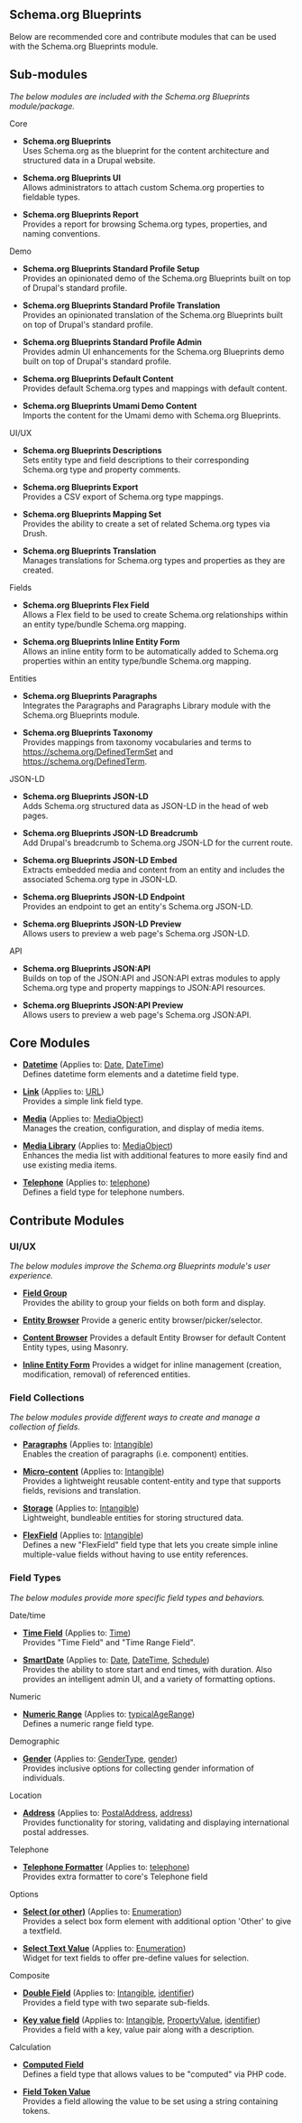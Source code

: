 Schema.org Blueprints
---------------------

Below are recommended core and contribute modules that can be used with the Schema.org Blueprints module.

## Sub-modules

_The below modules are included with the Schema.org Blueprints module/package._

Core

- **Schema.org Blueprints**  
  Uses Schema.org as the blueprint for the content architecture and structured data in a Drupal website.

- **Schema.org Blueprints UI**  
  Allows administrators to attach custom Schema.org properties to fieldable types.

- **Schema.org Blueprints Report**  
  Provides a report for browsing Schema.org types, properties, and naming conventions.

Demo

- **Schema.org Blueprints Standard Profile Setup**  
  Provides an opinionated demo of the Schema.org Blueprints built on top of Drupal's standard profile.

- **Schema.org Blueprints Standard Profile Translation**  
  Provides an opinionated translation of the Schema.org Blueprints built on top of Drupal's standard profile.

- **Schema.org Blueprints Standard Profile Admin**  
  Provides admin UI enhancements for the Schema.org Blueprints demo built on top of Drupal's standard profile.

- **Schema.org Blueprints Default Content**  
  Provides default Schema.org types and mappings with default content.

- **Schema.org Blueprints Umami Demo Content**  
  Imports the content for the Umami demo with Schema.org Blueprints.
 
UI/UX

- **Schema.org Blueprints Descriptions**  
  Sets entity type and field descriptions to their corresponding Schema.org type and property comments.

- **Schema.org Blueprints Export**  
  Provides a CSV export of Schema.org type mappings.

- **Schema.org Blueprints Mapping Set**  
  Provides the ability to create a set of related Schema.org types via Drush.

- **Schema.org Blueprints Translation**  
  Manages translations for Schema.org types and properties as they are created.

Fields

- **Schema.org Blueprints Flex Field**  
  Allows a Flex field to be used to create Schema.org relationships within an entity type/bundle Schema.org mapping.

- **Schema.org Blueprints Inline Entity Form**  
  Allows an inline entity form to be automatically added to Schema.org properties within an entity type/bundle Schema.org mapping.

Entities

- **Schema.org Blueprints Paragraphs**  
  Integrates the Paragraphs and Paragraphs Library module with the Schema.org Blueprints module.

- **Schema.org Blueprints Taxonomy**  
  Provides mappings from taxonomy vocabularies and terms to https://schema.org/DefinedTermSet and https://schema.org/DefinedTerm.

JSON-LD 

- **Schema.org Blueprints JSON-LD**  
  Adds Schema.org structured data as JSON-LD in the head of web pages.

- **Schema.org Blueprints JSON-LD Breadcrumb**  
  Add Drupal's breadcrumb to Schema.org JSON-LD for the current route.

- **Schema.org Blueprints JSON-LD Embed**  
  Extracts embedded media and content from an entity and includes the associated Schema.org type in JSON-LD.

- **Schema.org Blueprints JSON-LD Endpoint**  
  Provides an endpoint to get an entity's Schema.org JSON-LD.

- **Schema.org Blueprints JSON-LD Preview**  
  Allows users to preview a web page's Schema.org JSON-LD.

API

- **Schema.org Blueprints JSON:API**  
  Builds on top of the JSON:API and JSON:API extras modules to apply Schema.org type and property mappings to JSON:API resources.

- **Schema.org Blueprints JSON:API Preview**  
  Allows users to preview a web page's Schema.org JSON:API.

## Core Modules

- **[Datetime](https://www.drupal.org/docs/8/core/modules/datetime)**
  (Applies to: [Date](https://schema.org/Date), [DateTime](https://schema.org/DateTime))  
  Defines datetime form elements and a datetime field type.

- **[Link](https://www.drupal.org/docs/8/core/modules/link)**
  (Applies to: [URL](https://schema.org/URL))  
  Provides a simple link field type.

- **[Media](https://www.drupal.org/docs/8/core/modules/media)**
  (Applies to: [MediaObject](https://schema.org/MediaObject))  
  Manages the creation, configuration, and display of media items.

- **[Media Library](https://www.drupal.org/docs/8/core/modules/media_library)**
  (Applies to: [MediaObject](https://schema.org/MediaObject))  
  Enhances the media list with additional features to more easily find and use existing media items.

- **[Telephone](https://www.drupal.org/docs/8/core/modules/telephone)**
  (Applies to: [telephone](https://schema.org/telephone))  
  Defines a field type for telephone numbers.

## Contribute Modules

### UI/UX

_The below modules improve the Schema.org Blueprints module's user experience._

- **[Field Group](https://www.drupal.org/project/field_group)**  
  Provides the ability to group your fields on both form and display.  

- **[Entity Browser](https://www.drupal.org/project/entity_browser)**
  Provide a generic entity browser/picker/selector.

- **[Content Browser](https://www.drupal.org/project/content_browser)**
  Provides a default Entity Browser for default Content Entity types, using Masonry.

- **[Inline Entity Form](https://www.drupal.org/project/inline_entity_form)** 
  Provides a widget for inline management (creation, modification, removal) of referenced entities.

### Field Collections

_The below modules provide different ways to create and manage a collection of fields._

- **[Paragraphs](https://www.drupal.org/project/paragraphs)**
  (Applies to: [Intangible](https://schema.org/Intangible))  
  Enables the creation of paragraphs (i.e. component) entities.

- **[Micro-content](https://www.drupal.org/project/microcontent)**
  (Applies to: [Intangible](https://schema.org/Intangible))  
  Provides a lightweight reusable content-entity and type that supports fields, revisions and translation.

- **[Storage](https://www.drupal.org/project/storage)**
  (Applies to: [Intangible](https://schema.org/Intangible))  
  Lightweight, bundleable entities for storing structured data.

- **[FlexField](https://www.drupal.org/project/flexfield)**
  (Applies to: [Intangible](https://schema.org/Intangible))  
  Defines a new "FlexField" field type that lets you create simple inline multiple-value fields without having to use entity references.

### Field Types

_The below modules provide more specific field types and behaviors._

Date/time

- **[Time Field](https://www.drupal.org/project/time_field)**
  (Applies to: [Time](https://schema.org/Time))  
  Provides "Time Field" and "Time Range Field".

- **[SmartDate](https://www.drupal.org/project/smart_date)**
  (Applies to: [Date](https://schema.org/Date), [DateTime](https://schema.org/DateTime), [Schedule](https://schema.org/Schedule))  
  Provides the ability to store start and end times, with duration. Also provides an intelligent admin UI, and a variety of formatting options.

Numeric

- **[Numeric Range](https://www.drupal.org/project/range)** 
  (Applies to: [typicalAgeRange](https://schema.org/typicalAgeRange))  
  Defines a numeric range field type.

Demographic

- **[Gender](https://www.drupal.org/project/gender)**
  (Applies to: [GenderType](https://schema.org/GenderType), [gender](https://schema.org/gender))  
  Provides inclusive options for collecting gender information of individuals.

Location

- **[Address](https://www.drupal.org/project/address)**
  (Applies to: [PostalAddress](https://schema.org/PostalAddress), [address](https://schema.org/address))  
  Provides functionality for storing, validating and displaying international postal addresses.

Telephone

- **[Telephone Formatter](https://www.drupal.org/project/telephone_formatter)**
  (Applies to: [telephone](https://schema.org/telephone))  
  Provides extra formatter to core's Telephone field

Options

- **[Select (or other)](https://www.drupal.org/project/select_or_other)**
  (Applies to: [Enumeration](https://schema.org/Enumeration))  
  Provides a select box form element with additional option 'Other' to give a textfield.

- **[Select Text Value](https://www.drupal.org/project/select_text_value)**
  (Applies to: [Enumeration](https://schema.org/Enumeration))  
  Widget for text fields to offer pre-define values for selection.

Composite

- **[Double Field](https://www.drupal.org/project/double_field)**
  (Applies to: [Intangible](https://schema.org/Intangible), [identifier](https://schema.org/identifier))  
  Provides a field type with two separate sub-fields.

- **[Key value field](https://www.drupal.org/project/key_value_field)**
  (Applies to: [Intangible](https://schema.org/Intangible), [PropertyValue](https://schema.org/PropertyValue), [identifier](https://schema.org/identifier))   
  Provides a field with a key, value pair along with a description.

Calculation

- **[Computed Field](https://www.drupal.org/project/computed_field)**  
  Defines a field type that allows values to be "computed" via PHP code.

- **[Field Token Value](https://www.drupal.org/project/field_token_value)**  
  Provides a field allowing the value to be set using a string containing tokens.

